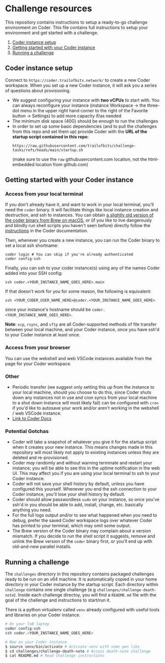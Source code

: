 # Challenge resources

This repository contains instructions to setup a ready-to-go challenge environment on Coder.
This file contains full instructions to setup your environment and get started with a challenge.

1. [Coder instance setup](#coder-instance-setup)
2. [Getting started with your Coder instance](#getting-started-with-your-coder-instance)
3. [Running a challenge](#running-a-challenge)

## Coder instance setup
Connect to `https://coder.trailofbits.network/` to create a new Coder workspace. When you set up a new Coder instance, it will ask you a series of questions about provisioning.

- We suggest configuring your instance with **two vCPUs** to start with. You can always reconfigure your instance (instance Workspace -> the three-dot menu in the upper right hand corner to the right of the Favorite button -> Settings) to add more capacity if/as needed
- The minimum disk space (40G) should be enough to run the challenges
- In order to set up some basic dependencies (and to pull the challenges from this repo and set them up) provide Coder with the **URL of the startup script contained in this repo**:
  ```shell-script
  https://raw.githubusercontent.com/trailofbits/challenge-tasks/refs/heads/main/startup.sh
  ```
  (make sure to use the `raw` githubusercontent.com location, not the html-embedded location from github.com)

## Getting started with your Coder instance
### Access from your local terminal
If you don't already have it, and want to work in your local terminal, you'll need the `coder` binary. It will facilitate things like local instance creation and destruction, and ssh to instances. You can obtain [a slightly old version of the coder binary from Brew on macOS](https://formulae.brew.sh/formula/coder#default), or (if you like to live dangerously and blindly run shell scripts you haven't seen before) directly follow the [instructions](https://coder.com/docs/install/cli) in the Coder documentation.

Then, whenever you create a new instance, you can run the Coder binary to set a local ssh shortname:
```shell-script
coder login # You can skip if you're already authenticated
coder config-ssh
```

Finally, you can ssh to your coder instance(s) using any of the names Coder added into your SSH config:
```shell-script
ssh coder.<YOUR_INSTANCE_NAME_GOES_HERE>.main
```

If that doesn't work for you for some reason, the following is equivalent:
```shell-script
ssh <YOUR_CODER_USER_NAME_HERE>@coder.<YOUR_INSTANCE_NAME_GOES_HERE>
```
since your instance's hostname should be `coder.<YOUR_INSTANCE_NAME_GOES_HERE>`.

**Note**: `scp`, `rsync`, and `sftp` are all Coder-supported methods of file transfer between your local machine, and your Coder instance, once you have ssh'd to your Coder instance at least once.

### Access from your browser
You can use the webshell and web VSCode instances available from the page for your Coder workspace.

### Other
- Periodic transfer (we suggest only setting this up from the instance to your local machine, should you choose to do this, since Coder shuts down any instances not in use and cron syncs from your local machine to a shut down instance will most likely fail) can be configured with `cron` if you'd like to autosave your work and/or aren't working in the webshell / web VSCode instance.
- [Link to Coder Docs](https://coder.com/docs/reference/cli)



### Potential Gotchas
- Coder will take a snapshot of whatever you give it for the startup script when it creates your new instance. This means changes made in this repository will most likely not apply to existing instances unless they are deleted and re-provisioned.
- Coder *may* randomly and without warning terminate and restart your instance; you will be able to see this in the uptime notification in the web UI. This may affect you if you are using your local terminal to ssh to your Coder instance.
- Coder will not save your shell history by default, unless you have configured this yourself. Whenever you end the ssh connection to your Coder instance, you'll lose your shell history by default. 
- Coder should allow passwordless `sudo` on your instance, so once you've ssh'd in you should be able to add, install, change, etc. basically anything you need.
- For the full logs output and/or to see what happened when you need to debug, prefer the saved Coder workspace logs over whatever Coder has printed to your terminal, which may omit some output.
- The Brew version of the Coder binary may complain about a version mismatch. If you decide to run the shell script it suggests, remove and unlink the Brew version of the `coder` binary first, or you'll end up with old-and-new parallel installs.

## Running a challenge
The `challenges` directory in this repository contains packaged challenges ready to be run on an x64 machine. It is automatically copied in your home directory in your Coder instance by the startup script. Each directory within `challenge` contains one single challenge (e.g `challenges/challenge-death-note`). Inside each challenge directoy, you will find a `README.md` file with the goal of the challenge and instructions to start/run it.

There is a python virtualenv called `venv` already configured with useful tools and libraries on your Coder instance.

```bash
# On your ToB laptop
coder config-ssh
ssh coder.<YOUR_INSTANCE_NAME_GOES_HERE>

# Now on your Coder instance
$ source venv/bin/activate # Activate venv with some pwn libs 
$ cd challenges/challenge-death-note # Access death-note challenge
$ cat README.md # Read challenge instructions
```
